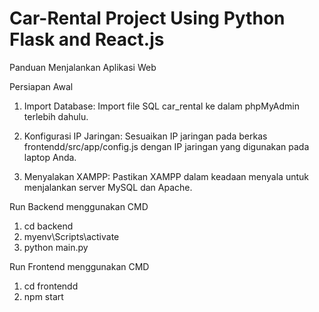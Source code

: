 # Car-Rental Project Using Python Flask and React.js


Panduan Menjalankan Aplikasi Web

Persiapan Awal
1. Import Database:
Import file SQL car_rental ke dalam phpMyAdmin terlebih dahulu.

2. Konfigurasi IP Jaringan:
Sesuaikan IP jaringan pada berkas frontendd/src/app/config.js dengan IP jaringan yang digunakan pada laptop Anda.

3. Menyalakan XAMPP:
Pastikan XAMPP dalam keadaan menyala untuk menjalankan server MySQL dan Apache.

Run Backend menggunakan CMD
1. cd backend
2. myenv\Scripts\activate
3. python main.py

Run Frontend menggunakan CMD
1. cd frontendd
2. npm start
